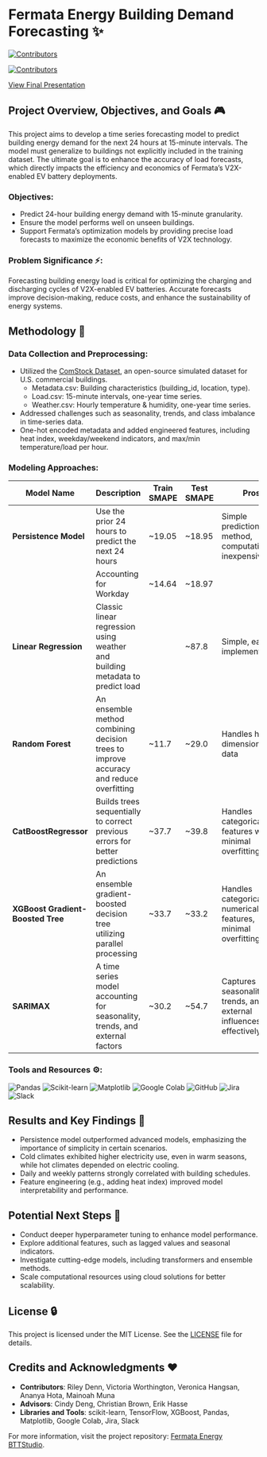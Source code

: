 # Fermata Energy Building Demand Forecasting ✨

[![Contributors](https://contrib.rocks/image?repo=mainoahmuna/FermataEnergy_BTTStudio)](https://github.com/mainoahmuna/FermataEnergy_BTTStudio/graphs/contributors)

[![Contributors](https://img.shields.io/badge/contributors-5-brightgreen)](#credits-and-acknowledgments)

[View Final Presentation](https://docs.google.com/presentation/d/1hNWK2RBWMXfDfkOpyrGVRlA4LNeisJycWgmE_2mB8h0/edit?usp=sharing)

## Project Overview, Objectives, and Goals 🎮
This project aims to develop a time series forecasting model to predict building energy demand for the next 24 hours at 15-minute intervals. The model must generalize to buildings not explicitly included in the training dataset. The ultimate goal is to enhance the accuracy of load forecasts, which directly impacts the efficiency and economics of Fermata’s V2X-enabled EV battery deployments.

### Objectives:
- Predict 24-hour building energy demand with 15-minute granularity.
- Ensure the model performs well on unseen buildings.
- Support Fermata’s optimization models by providing precise load forecasts to maximize the economic benefits of V2X technology.

### Problem Significance ⚡️:
Forecasting building energy load is critical for optimizing the charging and discharging cycles of V2X-enabled EV batteries. Accurate forecasts improve decision-making, reduce costs, and enhance the sustainability of energy systems.

## Methodology 🔢

### Data Collection and Preprocessing:
- Utilized the [ComStock Dataset](https://comstock.nrel.gov/), an open-source simulated dataset for U.S. commercial buildings.
  - Metadata.csv: Building characteristics (building_id, location, type).
  - Load.csv: 15-minute intervals, one-year time series.
  - Weather.csv: Hourly temperature & humidity, one-year time series.
- Addressed challenges such as seasonality, trends, and class imbalance in time-series data.
- One-hot encoded metadata and added engineered features, including heat index, weekday/weekend indicators, and max/min temperature/load per hour.

### Modeling Approaches:

| Model Name                       | Description                                                                 | Train SMAPE | Test SMAPE | Pros                                            | Cons                                     |
|----------------------------------|-----------------------------------------------------------------------------|-------------|------------|------------------------------------------------|------------------------------------------|
| **Persistence Model**            | Use the prior 24 hours to predict the next 24 hours                        | ~19.05      | ~18.95     | Simple prediction method, computationally inexpensive | SMAPE score can be improved by using different models |
|                                  | Accounting for Workday                                                     | ~14.64      | ~18.97     |                                                |                                          |
| **Linear Regression**            | Classic linear regression using weather and building metadata to predict load |             | ~87.8      | Simple, easy to implement                      | SMAPE score is not great                 |
| **Random Forest**                | An ensemble method combining decision trees to improve accuracy and reduce overfitting | ~11.7       | ~29.0      | Handles high-dimensional data                 | Slow training time and memory consumption, some overfitting |
| **CatBoostRegressor**            | Builds trees sequentially to correct previous errors for better predictions | ~37.7       | ~39.8      | Handles categorical features well, minimal overfitting | Computationally expensive (CPU and RAM) |
| **XGBoost Gradient-Boosted Tree**| An ensemble gradient-boosted decision tree utilizing parallel processing   | ~33.7       | ~33.2      | Handles categorical and numerical features, minimal overfitting | High memory usage                        |
| **SARIMAX**                      | A time series model accounting for seasonality, trends, and external factors | ~30.2       | ~54.7      | Captures seasonality, trends, and external influences effectively | Requires careful parameter tuning, some overfitting |

### Tools and Resources ⚙️:
![Pandas](https://img.shields.io/badge/-Pandas-150458?style=flat&logo=pandas&logoColor=white)
![Scikit-learn](https://img.shields.io/badge/-Scikit%20Learn-F7931E?style=flat&logo=scikit-learn&logoColor=white)
![Matplotlib](https://img.shields.io/badge/-Matplotlib-11557C?style=flat&logo=python&logoColor=white)
![Google Colab](https://img.shields.io/badge/-Google%20Colab-F9AB00?style=flat&logo=google-colab&logoColor=white)
![GitHub](https://img.shields.io/badge/-GitHub-181717?style=flat&logo=github&logoColor=white)
![Jira](https://img.shields.io/badge/-Jira-0052CC?style=flat&logo=jira&logoColor=white)
![Slack](https://img.shields.io/badge/-Slack-4A154B?style=flat&logo=slack&logoColor=white)

## Results and Key Findings 🔄
- Persistence model outperformed advanced models, emphasizing the importance of simplicity in certain scenarios.
- Cold climates exhibited higher electricity use, even in warm seasons, while hot climates depended on electric cooling.
- Daily and weekly patterns strongly correlated with building schedules.
- Feature engineering (e.g., adding heat index) improved model interpretability and performance.

## Potential Next Steps 🔼
- Conduct deeper hyperparameter tuning to enhance model performance.
- Explore additional features, such as lagged values and seasonal indicators.
- Investigate cutting-edge models, including transformers and ensemble methods.
- Scale computational resources using cloud solutions for better scalability.

## License 🔒
This project is licensed under the MIT License. See the [LICENSE](LICENSE) file for details.

## Credits and Acknowledgments ❤️
- **Contributors**: Riley Denn, Victoria Worthington, Veronica Hangsan, Ananya Hota, Mainoah Muna
- **Advisors**: Cindy Deng, Christian Brown, Erik Hasse
- **Libraries and Tools**: scikit-learn, TensorFlow, XGBoost, Pandas, Matplotlib, Google Colab, Jira, Slack

For more information, visit the project repository: [Fermata Energy BTTStudio](https://github.com/mainoahmuna/FermataEnergy_BTTStudio/tree/main/src).
